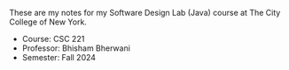 These are my notes for my Software Design Lab (Java) course at The City College of New York.

- Course: CSC 221
- Professor: Bhisham Bherwani
- Semester: Fall 2024
